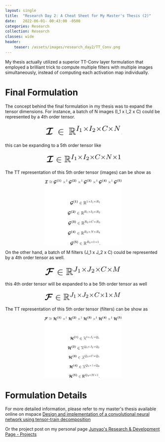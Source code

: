```yaml
---
layout: single
title:  "Research Day 2: A Cheat Sheet for My Master's Thesis (2)"
date:   2022-06-01- 00:43:00 -0500
categories: Research
collection: Research
classes: wide
header:
    teaser: /assets/images/research_day2/TT_Conv.png
---
```

My thesis actually utilized a superior TT-Conv layer formulation that employed a brilliant trick to compute multiple filters with multiple images simultaneously, instead of computing each activation map individually. 

# Final Formulation
The concept behind the final formulation in my thesis was to expand the tensor dimensions. For instance, a batch of N images (I_1 x I_2 x C) could be represented by a 4th order tensor.

<style>
.center {
  display: block;
  margin-left: auto;
  margin-right: auto;
  min-width: 50%;
  max-width: 50%;
  width: 50vw;
}
</style>
<img class="center" src="/assets/images/research_day2/Image_tensor.png" alt="Image_tensor"> 

this can be expanding to a 5th order tensor like
<style>
.center {
  display: block;
  margin-left: auto;
  margin-right: auto;
  min-width: 50%;
  max-width: 50%;
  width: 50vw;
}
</style>
<img class="center" src="/assets/images/research_day2/Image_tensor_2.png" alt="Image_tensor_2"> 

The TT representation of this 5th order tensor (images) can be show as
<style>
.center {
  display: block;
  margin-left: auto;
  margin-right: auto;
  min-width: 50%;
  max-width: 50%;
  width: 50vw;
}
</style>
<img class="center" src="/assets/images/research_day2/image_tt.png" alt="image_tt"> 


On the other hand, a batch of M filters (J_1 x J_2 x C) could be represented by a 4th order tensor as well.
<style>
.center {
  display: block;
  margin-left: auto;
  margin-right: auto;
  min-width: 50%;
  max-width: 50%;
  width: 50vw;
}
</style>
<img class="center" src="/assets/images/research_day2/Filter_tensor.png" alt="Filter_tensor"> 

this 4th order tensor will be expanded to a be 5th order tensor as well
<style>
.center {
  display: block;
  margin-left: auto;
  margin-right: auto;
  min-width: 50%;
  max-width: 50%;
  width: 50vw;
}
</style>
<img class="center" src="/assets/images/research_day2/Filter_tensor_2.png" alt="Filter_tensor_2"> 

The TT representation of this 5th order tensor (filters) can be show as
<style>
.center {
  display: block;
  margin-left: auto;
  margin-right: auto;
  min-width: 50%;
  max-width: 50%;
  width: 50vw;
}
</style>
<img class="center" src="/assets/images/research_day2/filter_tt.png" alt="filter_tt"> 


# Formulation Details
For more detailed information, please refer to my master's thesis available online on mspace <a href="https://mspace.lib.umanitoba.ca/handle/1993/36582">Design and implementation of a convolutional neural network using tensor-train decomposition</a>

Or the project post on my personal page <a href="https://junyaopu.github.io/projects/">Junyao's Research & Development Page - Projects </a>


